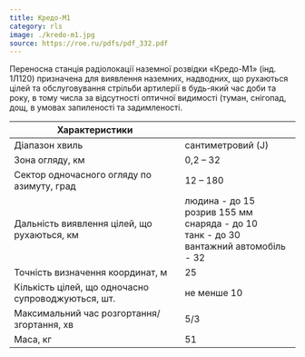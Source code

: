 ```yaml
---
title: Кредо-М1
category: rls
image: ./kredo-m1.jpg
source: https://roe.ru/pdfs/pdf_332.pdf
---
```


Переносна станція радіолокації наземної розвідки «Кредо-М1» (інд. 1Л120) призначена для виявлення наземних, надводних, що рухаються цілей та обслуговування стрільби артилерії в будь-який час доби та року, в тому числа за відсутності оптичної видимості (туман, снігопад, дощ, в умовах запиленості та задимленості.

| Характеристики                                     |                                                                                                       |
| -------------------------------------------------- | ----------------------------------------------------------------------------------------------------- |
| Діапазон хвиль                                     | сантиметровий (J)                                                                                     |
| Зона огляду, км                                    | 0,2 – 32                                                                                              |
| Сектор одночасного огляду по азимуту, град         | 12 – 180                                                                                              |
| Дальність виявлення цілей, що рухаються, км        | людина - до 15 <br/> розрив 155 мм снаряда - до 10 <br/> танк - до 30 <br/> вантажний автомобіль - 32 |
| Точність визначення координат, м                   | 25                                                                                                    |
| Кількість цілей, що одночасно супроводжуються, шт. | не менше 10                                                                                           |
| Максимальний час розгортання/згортання, хв         | 5/3                                                                                                   |
| Маса, кг                                           | 51                                                                                                    |
